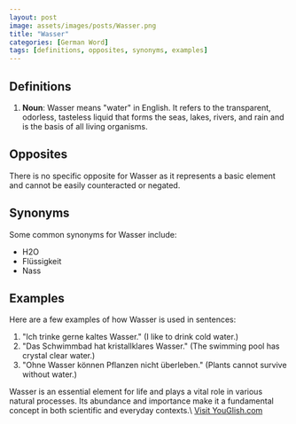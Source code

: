 ```yaml
---
layout: post
image: assets/images/posts/Wasser.png
title: "Wasser"
categories: [German Word]
tags: [definitions, opposites, synonyms, examples]
---
```


## Definitions

1. **Noun**: Wasser means "water" in English. It refers to the transparent, odorless, tasteless liquid that forms the seas, lakes, rivers, and rain and is the basis of all living organisms.

## Opposites

There is no specific opposite for Wasser as it represents a basic element and cannot be easily counteracted or negated.

## Synonyms

Some common synonyms for Wasser include:

- H2O
- Flüssigkeit
- Nass

## Examples

Here are a few examples of how Wasser is used in sentences:

1. "Ich trinke gerne kaltes Wasser." (I like to drink cold water.)
2. "Das Schwimmbad hat kristallklares Wasser." (The swimming pool has crystal clear water.)
3. "Ohne Wasser können Pflanzen nicht überleben." (Plants cannot survive without water.)

Wasser is an essential element for life and plays a vital role in various natural processes. Its abundance and importance make it a fundamental concept in both scientific and everyday contexts.\ <a id="yg-widget-0" class="youglish-widget" data-query="Wasser" data-lang="german" data-components="8412" data-auto-start="0" data-bkg-color="theme_light" data-title="How%20to%20pronounce%20Wasser%20in%20German"  rel="nofollow" href="https://youglish.com">Visit YouGlish.com</a><script async src="https://youglish.com/public/emb/widget.js" charset="utf-8"></script>
